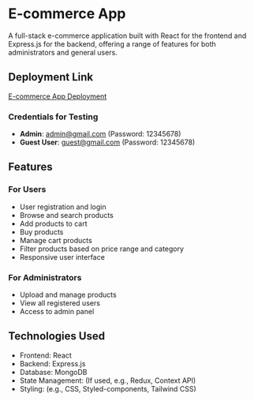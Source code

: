 # E-commerce App

A full-stack e-commerce application built with React for the frontend and Express.js for the backend, offering a range of features for both administrators and general users.

## Deployment Link

[E-commerce App Deployment](https://e-commerce-frontend-mocha-seven.vercel.app/)

### Credentials for Testing

- **Admin**: admin@gmail.com (Password: 12345678)
- **Guest User**: guest@gmail.com (Password: 12345678)

## Features

### For Users

- User registration and login
- Browse and search products
- Add products to cart
- Buy products
- Manage cart products
- Filter products based on price range and category
- Responsive user interface

### For Administrators

- Upload and manage products
- View all registered users
- Access to admin panel

## Technologies Used

- Frontend: React
- Backend: Express.js
- Database: MongoDB
- State Management: (If used, e.g., Redux, Context API)
- Styling: (e.g., CSS, Styled-components, Tailwind CSS)


